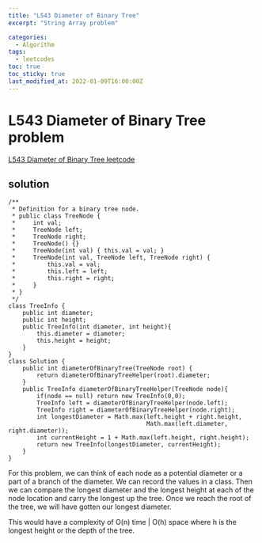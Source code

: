 ```yaml
---
title: "L543 Diameter of Binary Tree"
excerpt: "String Array problem"

categories:
  - Algorithm
tags:
  - leetcodes
toc: true
toc_sticky: true
last_modified_at: 2022-01-09T16:00:00Z
---
```


# L543 Diameter of Binary Tree problem 

[L543 Diameter of Binary Tree leetcode](https://leetcode.com/problems/diameter-of-binary-tree/)

## solution

```
/**
 * Definition for a binary tree node.
 * public class TreeNode {
 *     int val;
 *     TreeNode left;
 *     TreeNode right;
 *     TreeNode() {}
 *     TreeNode(int val) { this.val = val; }
 *     TreeNode(int val, TreeNode left, TreeNode right) {
 *         this.val = val;
 *         this.left = left;
 *         this.right = right;
 *     }
 * }
 */
class TreeInfo {
    public int diameter;
    public int height; 
    public TreeInfo(int diameter, int height){
        this.diameter = diameter;
        this.height = height;
    }
}
class Solution {
    public int diameterOfBinaryTree(TreeNode root) {
        return diameterOfBinaryTreeHelper(root).diameter;   
    }
    public TreeInfo diameterOfBinaryTreeHelper(TreeNode node){
        if(node == null) return new TreeInfo(0,0);
        TreeInfo left = diameterOfBinaryTreeHelper(node.left);
        TreeInfo right = diameterOfBinaryTreeHelper(node.right);
        int longestDiameter = Math.max(left.height + right.height, 
                                       Math.max(left.diameter, right.diameter));
        int currentHeight = 1 + Math.max(left.height, right.height);
        return new TreeInfo(longestDiameter, currentHeight);        
    }
}
```
For this problem, we can think of each node as a potential diameter or a part of a branch of the diameter. We can record the values in a class. Then we can compare the longest diameter and the longest height at each of the node location and carry the longest up the tree. Once we reach the root of the tree, we will have gotten our longest diameter. 

This would have a complexity of O(n) time | O(h) space where h is the longest height or the depth of the tree.



